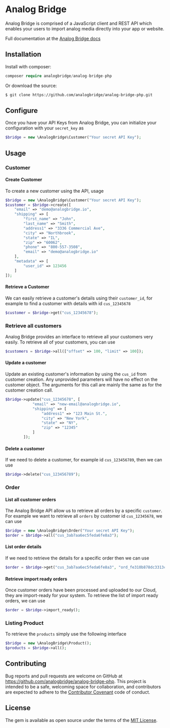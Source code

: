 # Analog Bridge

Analog Bridge is comprised of a JavaScript client and REST API which enables
your users to import analog media directly into your app or website.

Full documentation at the [Analog Bridge docs](https://analogbridge.io/docs#php)

## Installation

Install with composer:

```php
composer require analogbridge/analog-bridge-php
```

Or download the source:

```sh
$ git clone https://github.com/analogbridge/analog-bridge-php.git
```

## Configure

Once you have your API Keys from Analog Bridge, you can initialize your configuration with your `secret_key` as

```php
$bridge = new \AnalogBridge\Customer("Your secret API Key");
```

## Usage

### Customer

#### Create Customer

To create a new customer using the API, usage

```php
$bridge = new \AnalogBridge\Customer("Your secret API Key");
$customer = $bridge->create([
    "email" => "demo@analogbridge.io",
    "shipping" => [
        "first_name" => "John",
        "last_name" => "Smith",
        "address1" => "3336 Commercial Ave",
        "city" => "Northbrook",
        "state" => "IL",
        "zip" => "60062",
        "phone" => "800-557-3508",
        "email" => "demo@analogbridge.io"
    ],
    "metadata" => [
        "user_id" => 123456
    ]
]);
```

#### Retrieve a Customer

We can easily retrieve a customer's details using their `customer_id`, for
example to find a customer with details with id `cus_12345678`

```php
$customer = $bridge->get("cus_12345678");
```

### Retrieve all customers

Analog Bridge provides an interface to retrieve all your customers very easily.
To retrieve all of your customers, you can use

```php
$customers = $bridge->all(["offset" => 100, "limit" => 100]);
```

#### Update a customer

Update an existing customer's information by using the `cus_id` from customer
creation. Any unprovided parameters will have no effect on the customer object.
The arguments for this call are mainly the same as for the customer creation
call.

```php
$bridge->update("cus_12345678", [
            "email" => "new-email@analogbridge.io",
            "shipping" => [
                "address1" => "123 Main St.",
                "city" => "New York",
                "state" => "NY",
                "zip" => "12345"
            ]
        ]);
```

#### Delete a customer

If we need to delete a customer, for example id `cus_123456789`, then we can
use

```php
$bridge->delete("cus_123456789");
```

### Order

#### List all customer orders

The Analog Bridge API allow us to retrieve all orders by a specific `customer`.
For example we want to retrieve all `orders` by customer id `cus_12345678`,
we can use

```php
$bridge = new \AnalogBridge\Order("Your secret API Key");
$order = $bridge->all("cus_3ab7aa6ec5feda6fe8a3");
```

#### List order details

If we need to retrieve the details for a specific order then we can use

```php
$order = $bridge->get("cus_3ab7aa6ec5feda6fe8a3", "ord_fe310b878dc3313c3c2e");
```

#### Retrieve import ready orders
Once customer orders have been processed and uploaded to our Cloud, they are import-ready for your system.
To retrieve the list of import ready orders, we can use

```php
$order = $bridge->import_ready();
```

### Listing Product

To retrieve the `products` simply use the following interface

```php
$bridge = new \AnalogBridge\Product();
$products = $bridge->all();
```

## Contributing

Bug reports and pull requests are welcome on GitHub at https://github.com/analogbridge/analog-bridge-php. This project is intended to be a safe, welcoming space for collaboration, and contributors are expected to adhere to the [Contributor Covenant](http://contributor-covenant.org) code of conduct.


## License

The gem is available as open source under the terms of the [MIT License](http://opensource.org/licenses/MIT).
